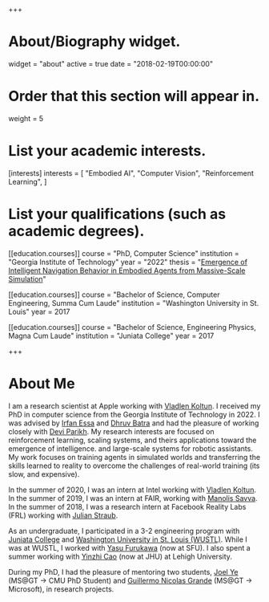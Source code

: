 +++
# About/Biography widget.
widget = "about"
active = true
date = "2018-02-19T00:00:00"

# Order that this section will appear in.
weight = 5

# List your academic interests.
[interests]
  interests = [
    "Embodied AI",
    "Computer Vision",
    "Reinforcement Learning",
  ]

# List your qualifications (such as academic degrees).

[[education.courses]]
  course = "PhD, Computer Science"
  institution = "Georgia Institute of Technology"
  year = "2022"
  thesis = "[Emergence of Intelligent Navigation Behavior in Embodied Agents from Massive-Scale Simulation](https://smartech.gatech.edu/handle/1853/67238)"

[[education.courses]]
  course = "Bachelor of Science, Computer Engineering, Summa Cum Laude"
  institution = "Washington University in St. Louis"
  year = 2017

[[education.courses]]
  course = "Bachelor of Science, Engineering Physics, Magna Cum Laude"
  institution = "Juniata College"
  year = 2017


+++

# About Me

I am a research scientist at Apple working with [Vladlen Koltun][VK].
I received my PhD in computer science from the Georgia Institute of Technology in 2022. I was advised by
[Irfan Essa][IS] and [Dhruv Batra][DB] and had the
pleasure of working closely with
[Devi Parikh][DP].  My research interests are focused
on reinforcement learning, scaling systems,
and theirs applications toward the emergence of intelligence.
and large-scale systems for robotic assistants.
My work focuses on training agents in simulated worlds and transferring the skills learned to reality
to overcome the challenges of real-world training (its slow, and expensive).


In the summer of 2020, I was an intern at Intel working with [Vladlen Koltun][VK].
In the summer of 2019, I was an
intern at FAIR, working with [Manolis Savva][MS].
In the summer of 2018, I was a research intern at Facebook Reality Labs (FRL) working with
[Julian Straub][JS].

As an undergraduate, I participated in a 3-2 engineering program with [Juniata College][JC]
and [Washington University in St. Louis (WUSTL)][WUSTL].
While I was at WUSTL, I
worked with [Yasu Furukawa][YF] (now at SFU).  I also spent a summer
working with [Yinzhi Cao][YC] (now at JHU)
at Lehigh University.


During my PhD, I had the pleasure of mentoring two students, [Joel Ye][JY] (MS@GT -> CMU PhD Student) and [Guillermo Nicolas Grande][NG] (MS@GT -> Microsoft), in research projects.



[IS]: http://prof.irfanessa.com
[DB]: https://www.cc.gatech.edu/~dbatra/
[DP]: https://www.cc.gatech.edu/~parikh/
[JS]: http://people.csail.mit.edu/jstraub/
[JC]: https://www.juniata.edu
[JY]: https://joel99.github.io
[NG]: https://www.linkedin.com/in/guillermonicolasgrande/
[MS]: http://msavva.github.io
[VK]: http://vladlen.info
[WUSTL]: https://wustl.edu
[YF]: http://www.cs.sfu.ca/~furukawa/
[YC]: http://www.yinzhicao.org
